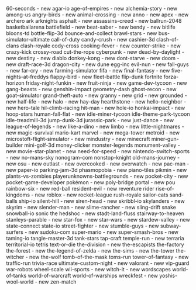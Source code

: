 60-seconds - new
agar-io
age-of-empires - new
alchemia-story - new
among-us
angry-birds - new
animal-crossing - new
anno - new
apex - new
archero
ark
arknights
asphalt - new
assassins-creed - new
ballrun-2048
basketballarena
battlefield - new
beat-saber - new
bendy - new
bitlife
bloons-td
bottle-flip-3d
bounce-and-collect
brawl-stars - new
bus-simulator-ultimate
call-of-duty
candy-crush - new
cashier-3d
clash-of-clans
clash-royale
cody-cross
cooking-fever - new
counter-strike - new
crazy-kick
crossy-road
cut-the-rope
cyberpunk - new
dead-by-daylight - new
destiny - new
diablo
donkey-kong - new
dont-starve - new
doom - new
draft-race-3d
dragon-city - new
dune
egg-inc
evil-nun - new
fall-guys - new
far-cry - new
farming-simulator
fifa - new
final-fantasy - new
five-nights-at-freddys
flappy-bird - new
fleet-battle
flip-dunk
fortnite
forza-horizon
friday-night-funkin - new
fruit-ninja - new
game-dev-tycoon - new
gang-beasts - new
genshin-impact
geometry-dash
ghost-recon - new
goat-simulator
grand-theft-auto - new
granny - new
grid - new
grounded - new
half-life - new
halo - new
hay-day
hearthstone - new
hello-neighbor - new
hero-tale
hil-climb-racing
hit-man - new
hole-io
honkai-impact - new
hoop-stars
human-fall-flat - new
idle-miner-tycoon
idle-theme-park-tycoon
idle-treadmill-3d
jump-dunk-3d
jurassic-park - new
just-dance - new
league-of-legends - new
like-a-dino - new
limbo - new
little-nightmares - new
magic-survival
mario-kart
marvel - new
mega-tower
metroid - new
microstoft-flight-simulator - new
mindustry - new
minecraft
miner-gun-builder
mini-golf-3d
money-clicker
monster-legends
monument-valley - new
movie-star-planet - new
need-for-speed - new
nintendo-switch-sports - new
no-mans-sky
nonogram-com
nonstop-knight
old-mans-journey - new
osu - new
outlast - new
overcooked - new
overwatch - new
pac-man - new
paper-io
parking-jam-3d
phasmopobia - new
piano-tiles
pikmin - new
plants-vs-zombies
playerunknowns-battlegrounds - new
pocket-city - new
pocket-game-developer
pokémon - new
poly-bridge
portal - new
pou
rainbow-six - new
red-ball
resident-evil - new
reventure
rider
rise-of-kingdoms - new
roblox - new
rocket-league
rush-royale
sailor-cats
sand-balls
ship-io
silent-hill - new
siren-head - new
skribbl-io
skylanders - new
skyrim - new
slender-man - new
slime-rancher - new
sling-drift
snake
snowball-io
sonic the hedshoc - new
stadt-land-fluss
stairway-to-heaven
stanleys-parable - new
star-fox - new
star-wars - new
stardew-valley - new
state-connect
state-io
street-fighter - new
stumble-guys - new
subway-surfers - new
sudoku-com
super-mario - new
super-smash-bros - new
taming-io
tangle-master-3d
tank-stars
tap-craft
temple-run - new
terraria
territorial-io
tetris
text-or-die
the-division - new
the-escapists
the-factory
the-forest - new
the-legend-of-zelda - new
the-sims - new
the-tower
the-witcher - new
the-wolf
tomb-of-the-mask
toms-run
tower-of-fantasy - new
traffic-run
trivia-race
ultimate-custom-night - new
valorant - new
vip-guard
war-robots
wheel-scale
wii-sports - new
witch-it - new
wordscapes
world-of-tanks
world-of-warcraft
world-of-warships
wreckfest - new
yoshis-wool-world - new
zen-match
